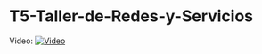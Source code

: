 # T5-Taller-de-Redes-y-Servicios

Video:
[![Video](https://d4hm2u4pioc0c.cloudfront.net/icons/png/o/green_dark_grey/256x256/mail_cloud.png)](https://youtu.be/x3VVVG5pWbE)

